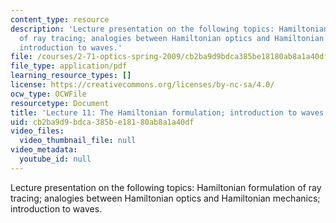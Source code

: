```yaml
---
content_type: resource
description: 'Lecture presentation on the following topics: Hamiltonian formulation
  of ray tracing; analogies between Hamiltonian optics and Hamiltonian mechanics;
  introduction to waves.'
file: /courses/2-71-optics-spring-2009/cb2ba9d9bdca385be18180ab8a1a40df_MIT2_71S09_lec11.pdf
file_type: application/pdf
learning_resource_types: []
license: https://creativecommons.org/licenses/by-nc-sa/4.0/
ocw_type: OCWFile
resourcetype: Document
title: 'Lecture 11: The Hamiltonian formulation; introduction to waves'
uid: cb2ba9d9-bdca-385b-e181-80ab8a1a40df
video_files:
  video_thumbnail_file: null
video_metadata:
  youtube_id: null
---
```

Lecture presentation on the following topics: Hamiltonian formulation of ray tracing; analogies between Hamiltonian optics and Hamiltonian mechanics; introduction to waves.